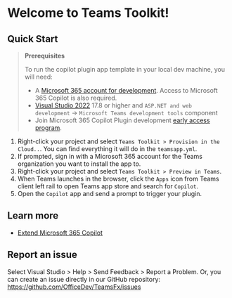 # Welcome to Teams Toolkit!

## Quick Start

> **Prerequisites**
>
> To run the copilot plugin app template in your local dev machine, you will need:
>
> - A [Microsoft 365 account for development](https://docs.microsoft.com/microsoftteams/platform/toolkit/accounts). Access to Microsoft 365 Copilot is also required.
> - [Visual Studio 2022](https://aka.ms/vs) 17.8 or higher and `ASP.NET and web development` -> `Microsoft Teams development tools` component
> - Join Microsoft 365 Copilot Plugin development [early access program](https://aka.ms/plugins-dev-waitlist).

1. Right-click your project and select `Teams Toolkit > Provision in the Cloud..`. You can find everything it will do in the `teamsapp.yml`.
2. If prompted, sign in with a Microsoft 365 account for the Teams organization you want 
to install the app to.
3. Right-click your project and select `Teams Toolkit > Preview in Teams`.
4. When Teams launches in the browser, click the `Apps` icon from Teams client left rail to open Teams app store and search for `Copilot`.
5. Open the `Copilot` app and send a prompt to trigger your plugin.

## Learn more

- [Extend Microsoft 365 Copilot](https://learn.microsoft.com/en-us/microsoftteams/platform/copilot/how-to-extend-copilot)

## Report an issue

Select Visual Studio > Help > Send Feedback > Report a Problem.
Or, you can create an issue directly in our GitHub repository:
https://github.com/OfficeDev/TeamsFx/issues
